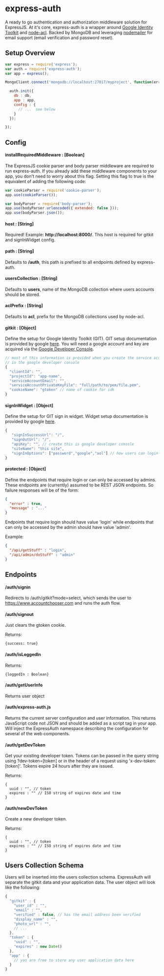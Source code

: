 # express-auth

A ready to go authentication and authorization middleware solution for ExpressJS.
At it's core, express-auth is a wrapper around [Google Identity Toolkit](https://developers.google.com/identity/toolkit/?hl=en) and [node-acl](https://github.com/OptimalBits/node_acl).  Backed by MongoDB and leveraging
[nodemailer](https://github.com/nodemailer/nodemailer) for email support (email verification and password reset).


## Setup Overview

```JavaScript
var express = require('express');
var auth = require('express-auth');
var app = express();

MongoClient.connect('mongodb://localhost:27017/myproject', function(err, db) {

  auth.init({
    db : db,
    app : app,
    config : {
      // ...  see below
    }
  });

});
```
## Config

#### installRequiredMiddleware : [Boolean]

The ExpressJS cookie parser and body parser middleware are required to run express-auth.  If you
already add these middleware components to your app, you don't need to worry about this flag.
Setting this flag to true is the equivalent of adding the following code:

```JavaScript
var cookieParser = require('cookie-parser');
app.use(cookieParser());

var bodyParser = require('body-parser');
app.use(bodyParser.urlencoded({ extended: false }));
app.use(bodyParser.json());
```

#### host : [String]

Required!  Example: **http://localhost:8000/**.  This host is required for gitkit
and signInWidget config.

#### path : [String]

Defaults to **/auth**, this path is prefixed to all endpoints defined by express-auth.

#### usersCollection : [String]

Defaults to **users**, name of the MongoDB collection where users accounts should be stored.

#### aclPrefix : [String]

Defaults to **acl**, prefix for the MongoDB collections used by node-acl.

#### gitkit : [Object]

Define the setup for Google Identity Toolkit (GIT).  GIT setup documentation is
provided by google [here](https://developers.google.com/identity/toolkit/web/quickstart/nodejs).
You will need a google account and key are acquired via the [Google Developer Console](https://console.developers.google.com/).

```JavaScript
// most of this information is provided when you create the service account
// in the google developer console
{
  "clientId": "",
  "projectId": "app-name",
  "serviceAccountEmail": "",
  "serviceAccountPrivateKeyFile": "full/path/to/pem/file.pem",
  "cookieName": "gtoken" // name of cookie for idk
}
```

#### signInWidget : [Object]

Define the setup for GIT sign in widget.  Widget setup documentation is
provided by google [here](https://developers.google.com/identity/toolkit/web/setup-frontend).

```JavaScript
{
   "signInSuccessUrl": "/",
   "signOutUrl": "/",
   "apiKey": "", // create this is google developer console
   "siteName": "this site",
   "signInOptions": ["password","google","aol"] // how users can login
}
```

#### protected : [Object]

Define the endpoints that require login or can only be accessed by admins.  These
endpoints are (currently) assumed to be REST JSON endpoints.  So failure responses will
be of the form:

```JSON
{
  "error" : true,
  "message" : "..."
}
```

Endpoints that require login should have value 'login' while endpoints that can
only be accessed by the admin should have value 'admin'.

Example:

```JSON
{
  "/api/getStuff" : "login",
  "/api/admin/doStuff" : "admin"
}  
```

## Endpoints

#### /auth/signin

Redirects to /auth/gitkit?mode=select, which sends the user to https://www.accountchooser.com
and runs the auth flow.

#### /auth/signout

Just clears the gtoken cookie.

Returns:
```
{success: true}
```

#### /auth/isLoggedIn

Returns:
```
{loggedIn : Boolean}
```

#### /auth/getUserInfo

Returns user object

#### /auth/express-auth.js

Returns the current server configuration and user information.  This returns JavaScript code not JSON
and should be added as a script tag in your app.  Will inject the ExpressAuth
namespace describing the configuration for several of the web components.

#### /auth/getDevToken

Get your existing developer token.  Tokens can be passed in the query string using
?dev-token=[token] or in the header of a request using 'x-dev-token: [token]'.
Tokens expire 24 hours after they are issued.

Returns:
```
{
  uuid : "", // token
  expires : "" // ISO string of expires date and time
}
```

#### /auth/newDevToken

Create a new developer token.

Returns:
```
{
  uuid : "", // token
  expires : "" // ISO string of expires date and time
}
```

## Users Collection Schema

Users will be inserted into the users collection schema.  ExpressAuth will separate the gitkit
data and your application data.  The user object will look like the following:

```JavaScript
{
  "gitkit" : {
    "user_id" : "",
    "email" : "",
    "verified" : false, // has the email address been verified
    "display_name" : "",
    "photo_url" : "",
    // ...
  },
  "token" : {
    "uuid" : "",
    "expires" : new Date()
  },
  "app" : {
    // you are free to store any user application data here
  }
}
```
